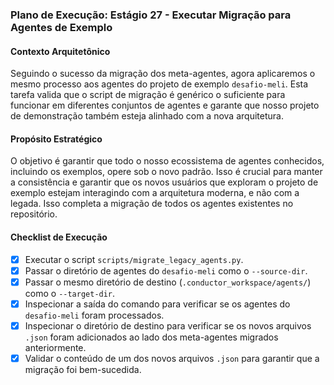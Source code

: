 ### Plano de Execução: Estágio 27 - Executar Migração para Agentes de Exemplo

#### Contexto Arquitetônico

Seguindo o sucesso da migração dos meta-agentes, agora aplicaremos o mesmo processo aos agentes do projeto de exemplo `desafio-meli`. Esta tarefa valida que o script de migração é genérico o suficiente para funcionar em diferentes conjuntos de agentes e garante que nosso projeto de demonstração também esteja alinhado com a nova arquitetura.

#### Propósito Estratégico

O objetivo é garantir que todo o nosso ecossistema de agentes conhecidos, incluindo os exemplos, opere sob o novo padrão. Isso é crucial para manter a consistência e garantir que os novos usuários que exploram o projeto de exemplo estejam interagindo com a arquitetura moderna, e não com a legada. Isso completa a migração de todos os agentes existentes no repositório.

#### Checklist de Execução

- [x] Executar o script `scripts/migrate_legacy_agents.py`.
- [x] Passar o diretório de agentes do `desafio-meli` como o `--source-dir`.
- [x] Passar o mesmo diretório de destino (`.conductor_workspace/agents/`) como o `--target-dir`.
- [x] Inspecionar a saída do comando para verificar se os agentes do `desafio-meli` foram processados.
- [x] Inspecionar o diretório de destino para verificar se os novos arquivos `.json` foram adicionados ao lado dos meta-agentes migrados anteriormente.
- [x] Validar o conteúdo de um dos novos arquivos `.json` para garantir que a migração foi bem-sucedida.
